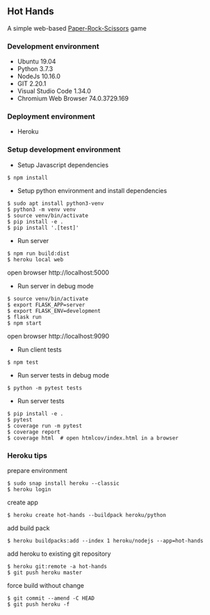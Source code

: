 ## Hot Hands
A simple web-based [Paper-Rock-Scissors](https://en.wikipedia.org/wiki/Rock%E2%80%93paper%E2%80%93scissors) game 

### Development environment
- Ubuntu 19.04
- Python 3.7.3
- NodeJs 10.16.0
- GIT 2.20.1
- Visual Studio Code 1.34.0
- Chromium Web Browser 74.0.3729.169

### Deployment environment
- Heroku

### Setup development environment
- Setup Javascript dependencies
```
$ npm install
```

- Setup python environment and install dependencies
```
$ sudo apt install python3-venv
$ python3 -m venv venv
$ source venv/bin/activate
$ pip install -e .
$ pip install '.[test]'
```

- Run server
```
$ npm run build:dist
$ heroku local web
```
open browser http://localhost:5000

- Run server in debug mode
```
$ source venv/bin/activate
$ export FLASK_APP=server
$ export FLASK_ENV=development
$ flask run
$ npm start
```
open browser http://localhost:9090

- Run client tests
```
$ npm test
```

- Run server tests in debug mode
```
$ python -m pytest tests
```

- Run server tests
```
$ pip install -e .
$ pytest
$ coverage run -m pytest
$ coverage report
$ coverage html  # open htmlcov/index.html in a browser
```

### Heroku tips

prepare environment
```
$ sudo snap install heroku --classic
$ heroku login
```

create app
```
$ heroku create hot-hands --buildpack heroku/python
```

add build pack
```
$ heroku buildpacks:add --index 1 heroku/nodejs --app=hot-hands
```

add heroku to existing git repository
```
$ heroku git:remote -a hot-hands
$ git push heroku master
```

force build without change
```
$ git commit --amend -C HEAD
$ git push heroku -f
```